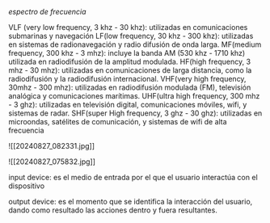 *espectro de frecuencia*

VLF (very low frequency, 3 khz - 30 khz): utilizadas en comunicaciones submarinas y navegación
LF(low frequency, 30 khz - 300 khz): utilizadas en sistemas de radionavegación y radio difusión de onda larga.
MF(medium frequency, 300 khz - 3  mhz): incluye la banda AM (530 khz - 1710 khz) utilizada en radiodifusión de la amplitud modulada.
HF(high frequency, 3 mhz - 30 mhz): utilizadas en comunicaciones de larga distancia, como la radiodifusión y la radiodifusión internacional.
VHF(very high frequency, 30mhz - 300 mhz): utilizadas en radiodifusión modulada (FM), televisión analógica y comunicaciones marítimas.
UHF(ultra high frequency, 300 mhz - 3 ghz): utilizadas en televisión digital, comunicaciones móviles, wifi, y sistemas de radar.
SHF(super High frequency, 3 ghz - 30 ghz): utilizadas en microondas, satélites de comunicación, y sistemas de wifi de alta frecuencia

![[20240827_082331.jpg]]

![[20240827_075832.jpg]]

input device: es el medio de entrada por el que el usuario interactúa con el dispositivo

output device: es el momento que se identifica la interacción del usuario, dando como resultado las acciones dentro y fuera resultantes.